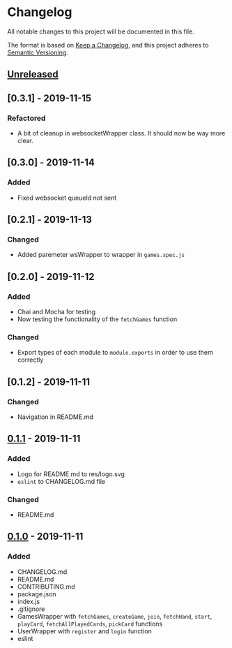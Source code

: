 # Changelog
All notable changes to this project will be documented in this file.

The format is based on [Keep a Changelog](https://keepachangelog.com/en/1.0.0/),
and this project adheres to [Semantic Versioning](https://semver.org/spec/v2.0.0.html).

## [Unreleased]

## [0.3.1] - 2019-11-15
### Refactored
- A bit of cleanup in websocketWrapper class. It should now be way more clear. 

## [0.3.0] - 2019-11-14
### Added
- Fixed websocket queueId not sent

## [0.2.1] - 2019-11-13
### Changed
- Added paremeter wsWrapper to wrapper in `games.spec.js`

## [0.2.0] - 2019-11-12
### Added
- Chai and Mocha for testing
- Now testing the functionality of the `fetchGames` function
### Changed
- Export types of each module to `module.exports` in order to use them correctly

## [0.1.2] - 2019-11-11
### Changed
- Navigation in README.md

## [0.1.1] - 2019-11-11
### Added
- Logo for README.md to res/logo.svg
- `eslint` to CHANGELOG.md file
### Changed
- README.md

## [0.1.0] - 2019-11-11
### Added
- CHANGELOG.md
- README.md
- CONTRIBUTING.md
- package.json
- index.js
- .gitignore
- GamesWrapper with `fetchGames`, `createGame`, `join`, `fetchHand`, `start`, `playCard`, `fetchAllPlayedCards`, `pickCard` functions
- UserWrapper with `register` and `login` function
- eslint

[Unreleased]: https://github.com/CardJizzerApp/CardJizzerWrapper/compare/v1.0.0...HEAD
[0.1.0]: https://github.com/CardJizzerApp/CardJizzerWrapper/tree/4d620ba4615d11034739383bd7af67b23bea0929
[0.1.1]: https://github.com/CardJizzerApp/CardJizzerWrapper/tree/4e0746b0d9b77eb136d98e28ea48d75e19a64cdd
